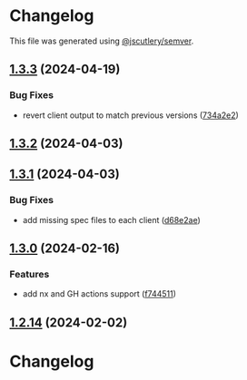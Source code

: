 # Changelog

This file was generated using [@jscutlery/semver](https://github.com/jscutlery/semver).

## [1.3.3](https://github.com/RedHatInsights/javascript-clients/compare/@redhat-cloud-services/remediations-client-1.3.2...@redhat-cloud-services/remediations-client-1.3.3) (2024-04-19)


### Bug Fixes

* revert client output to match previous versions ([734a2e2](https://github.com/RedHatInsights/javascript-clients/commit/734a2e22d1464892ca1fb3114b366435c90d1110))

## [1.3.2](https://github.com/RedHatInsights/javascript-clients/compare/@redhat-cloud-services/remediations-client-1.3.1...@redhat-cloud-services/remediations-client-1.3.2) (2024-04-03)

## [1.3.1](https://github.com/Hyperkid123/javascript-clients/compare/@redhat-cloud-services/remediations-client-1.3.0...@redhat-cloud-services/remediations-client-1.3.1) (2024-04-03)


### Bug Fixes

* add missing spec files to each client ([d68e2ae](https://github.com/Hyperkid123/javascript-clients/commit/d68e2ae5d7d21f03cb60181c19ea12f18e9989b6))

## [1.3.0](https://github.com/RedHatInsights/javascript-clients/compare/@redhat-cloud-services/remediations-client-1.2.13...@redhat-cloud-services/remediations-client-1.3.0) (2024-02-16)


### Features

* add nx and GH actions support ([f744511](https://github.com/RedHatInsights/javascript-clients/commit/f744511308bf530dd53724792939e133c8d7cf22))

## [1.2.14](https://github.com/RedHatInsights/javascript-clients/compare/@redhat-cloud-services/remediations-client-1.2.13...@redhat-cloud-services/remediations-client-1.2.14) (2024-02-02)

# Changelog